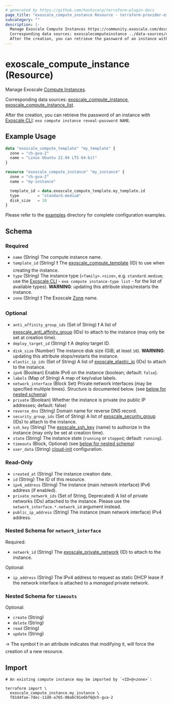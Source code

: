 ```yaml
---
# generated by https://github.com/hashicorp/terraform-plugin-docs
page_title: "exoscale_compute_instance Resource - terraform-provider-exoscale"
subcategory: ""
description: |-
  Manage Exoscale Compute Instances https://community.exoscale.com/documentation/compute/.
  Corresponding data sources: exoscalecomputeinstance ../data-sources/compute_instance.md, exoscalecomputeinstance_list ../data-sources/compute_instance_list.md.
  After the creation, you can retrieve the password of an instance with Exoscale CLI https://github.com/exoscale/cli: exo compute instance reveal-password NAME.
---
```


# exoscale_compute_instance (Resource)

Manage Exoscale [Compute Instances](https://community.exoscale.com/documentation/compute/).

Corresponding data sources: [exoscale_compute_instance](../data-sources/compute_instance.md), [exoscale_compute_instance_list](../data-sources/compute_instance_list.md).

After the creation, you can retrieve the password of an instance with [Exoscale CLI](https://github.com/exoscale/cli): `exo compute instance reveal-password NAME`.

## Example Usage

```terraform
data "exoscale_compute_template" "my_template" {
  zone = "ch-gva-2"
  name = "Linux Ubuntu 22.04 LTS 64-bit"
}

resource "exoscale_compute_instance" "my_instance" {
  zone = "ch-gva-2"
  name = "my-instance"

  template_id = data.exoscale_compute_template.my_template.id
  type        = "standard.medium"
  disk_size   = 10
}
```

Please refer to the [examples](https://github.com/exoscale/terraform-provider-exoscale/tree/master/examples/)
directory for complete configuration examples.

<!-- schema generated by tfplugindocs -->
## Schema

### Required

- `name` (String) The compute instance name.
- `template_id` (String) ❗ The [exoscale_compute_template](../data-sources/compute_template.md) (ID) to use when creating the instance.
- `type` (String) The instance type (`<family>.<size>`, e.g. `standard.medium`; use the [Exoscale CLI](https://github.com/exoscale/cli/) - `exo compute instance-type list` - for the list of available types). **WARNING**: updating this attribute stops/restarts the instance.
- `zone` (String) ❗ The Exoscale [Zone](https://www.exoscale.com/datacenters/) name.

### Optional

- `anti_affinity_group_ids` (Set of String) ❗ A list of [exoscale_anti_affinity_group](./anti_affinity_group.md) (IDs) to attach to the instance (may only be set at creation time).
- `deploy_target_id` (String) ❗ A deploy target ID.
- `disk_size` (Number) The instance disk size (GiB; at least `10`). **WARNING**: updating this attribute stops/restarts the instance.
- `elastic_ip_ids` (Set of String) A list of [exoscale_elastic_ip](./elastic_ip.md) (IDs) to attach to the instance.
- `ipv6` (Boolean) Enable IPv6 on the instance (boolean; default: `false`).
- `labels` (Map of String) A map of key/value labels.
- `network_interface` (Block Set) Private network interfaces (may be specified multiple times). Structure is documented below. (see [below for nested schema](#nestedblock--network_interface))
- `private` (Boolean) Whether the instance is private (no public IP addresses; default: false)
- `reverse_dns` (String) Domain name for reverse DNS record.
- `security_group_ids` (Set of String) A list of [exoscale_security_group](./security_group.md) (IDs) to attach to the instance.
- `ssh_key` (String) The [exoscale_ssh_key](./ssh_key.md) (name) to authorize in the instance (may only be set at creation time).
- `state` (String) The instance state (`running` or `stopped`; default: `running`).
- `timeouts` (Block, Optional) (see [below for nested schema](#nestedblock--timeouts))
- `user_data` (String) [cloud-init](https://cloudinit.readthedocs.io/) configuration.

### Read-Only

- `created_at` (String) The instance creation date.
- `id` (String) The ID of this resource.
- `ipv6_address` (String) The instance (main network interface) IPv6 address (if enabled).
- `private_network_ids` (Set of String, Deprecated) A list of private networks (IDs) attached to the instance. Please use the `network_interface.*.network_id` argument instead.
- `public_ip_address` (String) The instance (main network interface) IPv4 address.

<a id="nestedblock--network_interface"></a>
### Nested Schema for `network_interface`

Required:

- `network_id` (String) The [exoscale_private_network](./private_network.md) (ID) to attach to the instance.

Optional:

- `ip_address` (String) The IPv4 address to request as static DHCP lease if the network interface is attached to a *managed* private network.


<a id="nestedblock--timeouts"></a>
### Nested Schema for `timeouts`

Optional:

- `create` (String)
- `delete` (String)
- `read` (String)
- `update` (String)

-> The symbol ❗ in an attribute indicates that modifying it, will force the creation of a new resource.

## Import

```shell
# An existing compute instance may be imported by `<ID>@<zone>`:

terraform import \
  exoscale_compute_instance.my_instance \
  f81d4fae-7dec-11d0-a765-00a0c91e6bf6@ch-gva-2
```
